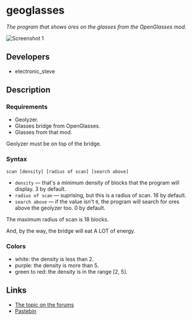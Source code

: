 # geoglasses
*The program that shows ores on the glasses from the OpenGlasses mod.*

![Screenshot 1](http://i.imgur.com/KWqpDr8.png)

## Developers
* electronic\_steve

## Description

### Requirements
* Geolyzer.
* Glasses bridge from OpenGlasses.
* Glasses from that mod.

Geolyzer must be on top of the bridge.

### Syntax
`scan [density] [radius of scan] [search above]`

* `density` — that's a minimum density of blocks that the program will display. 3 by default.
* `radius of scan` — suprising, but this is a radius of scan. 16 by default.
* `search above` — if the value isn't `0`, the program will search for ores above the geolyzer too. 0 by default.

The maximum radius of scan is 18 blocks. 

And, by the way, the bridge will eat A LOT of energy.

### Colors
* white: the density is less than 2.
* purple: the density is more than 5.
* green to red: the density is in the range [2, 5].

## Links
* [The topic on the forums](http://computercraft.ru/topic/1628-)
* [Pastebin](http://pastebin.com/kzFvEnNx)
